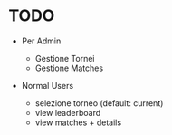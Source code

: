 # TODO

* Per Admin
    * Gestione Tornei
    * Gestione Matches

* Normal Users
    * selezione torneo (default: current)
    * view leaderboard
    * view matches + details
